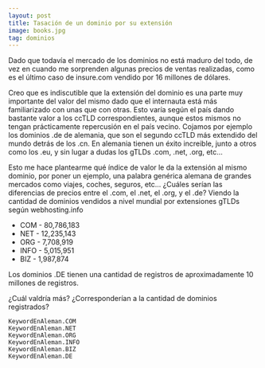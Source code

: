 ```yaml
---
layout: post
title: Tasación de un dominio por su extensión
image: books.jpg
tag: dominios
---
```


Dado que todavía el mercado de los dominios no está maduro del todo, de vez en cuando me sorprenden algunas precios de ventas realizadas, como es el último caso de insure.com vendido por 16 millones de dólares.

Creo que es indiscutible que la extensión del dominio es una parte muy importante del valor del mismo dado que el internauta está más familiarizado con unas que con otras. Esto varía según el país dando bastante valor a los ccTLD correspondientes, aunque estos mismos no tengan prácticamente repercusión en el país vecino. Cojamos por ejemplo los dominios .de de alemania, que son el segundo ccTLD más extendido del mundo detrás de los .cn. En alemania tienen un éxito increible, junto a otros como los .eu, y sin lugar a dudas los gTLDs .com, .net, .org, etc...

Esto me hace plantearme qué índice de valor le da la extensión al mismo dominio, por poner un ejemplo, una palabra genérica alemana de grandes mercados como viajes, coches, seguros, etc... ¿Cuáles serían las diferencias de precios entre el .com, el .net, el .org, y el .de? Viendo la cantidad de dominios vendidos a nivel mundial por extensiones gTLDs según webhosting.info

- COM - 80,786,183
- NET - 12,235,143
- ORG - 7,708,919
- INFO - 5,015,951
- BIZ - 1,987,874

Los dominios .DE tienen una cantidad de registros de aproximadamente 10 millones de registros.

¿Cuál valdría más? ¿Corresponderían a la cantidad de dominios registrados?

	KeywordEnAleman.COM
	KeywordEnAleman.NET
	KeywordEnAleman.ORG
	KeywordEnAleman.INFO
	KeywordEnAleman.BIZ
	KeywordEnAleman.DE